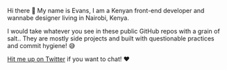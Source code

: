 Hi there 👋 My name is Evans, I am a Kenyan front-end developer and wannabe designer living in Nairobi, Kenya.

I would take whatever you see in these public GitHub repos with a grain of salt.. They are mostly side projects and built with questionable practices and commit hygiene! 😅

[Hit me up on Twitter](https://twitter.com/apo_llonic) if you want to chat! ❤️


